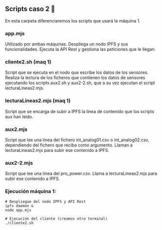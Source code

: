 ## Scripts caso 2 📄

En esta carpeta diferenciaremos los scripts que usará la máquina 1.

### app.mjs

Utilizado por ambas máquinas. Despliega un nodo IPFS y sus funcionalidades.
Ejecuta la API Rest y gestiona las peticiones que le llegan.

### cliente2.sh (maq 1)

Script que se ejecuta en el nodo que escribe los datos de los sensores.
Realiza la lectura de los ficheros que contienen los datos de sensores
ejecutando los scripts aux2.sh y aux2-2.sh, que a su vez ejecutan el script
lecturaLineas2.mjs.

### lecturaLineas2.mjs (maq 1)
Script que se encarga de subir a IPFS la línea de contenido que los scripts aux
han leído.


### aux2.mjs

Script que lee una línea del fichero int_analog01.csv o int_analog02.csv,
dependiendo del fichero que reciba como argumento. Llaman a lecturaLineas2.mjs
para subir ese contenido a IPFS.

### aux2-2.mjs

Script que lee una línea del pro_power.csv. Llama a lecturaLineas2.mjs
para subir ese contenido a IPFS.

### Ejecución máquina 1:
```
# Despliegue del nodo IPFS y API Rest
ipfs daemon &
node app.mjs
```
```
# Ejecución del cliente (creamos otro terminal)
./cliente2.sh
```

